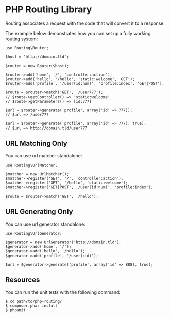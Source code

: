 PHP Routing Library
===================

Routing associates a request with the code that will convert it to a response.

The example below demonstrates how you can set up a fully working routing
system:

    use Routing\Router;

    $host = 'http://domain.tld';

    $router = new Router($host);

    $router->add('home', '/', 'controller:action');
    $router->add('hello', '/hello', 'static:welcome', 'GET');
    $router->add('profile', '/user(id:num)', 'profile:index', 'GET|POST');

    $route = $router->match('GET', '/user777');
    // $route->getController() => 'static:welcome'
    // $route->getParameters() => [id:777]

    $url = $router->generate('profile', array('id' => 777));
    // $url => /user777

    $url = $router->generate('profile', array('id' => 777), true);
    // $url => http://domain.tld/user777


URL Matching Only
-----------------

You can use url matcher standalone:

    use Routing\UrlMatcher;

    $matcher = new UrlMatcher();
    $matcher->register('GET', '/', 'controller:action');
    $matcher->register('GET', '/hello', 'static:welcome');
    $matcher->register('GET|POST', '/user(id:num)', 'profile:index');

    $route = $router->match('GET', '/hello');


URL Generating Only
-------------------

You can use url generator standalone:

    use Routing\UrlGenerator;

    $generator = new UrlGenerator('http://domain.tld');
    $generator->add('home', '/');
    $generator->add('hello', '/hello');
    $generator->add('profile', '/user(:id)');

    $url = $generator->generate('profile', array('id' => 888), true);

Resources
---------

You can run the unit tests with the following command:

    $ cd path/to/php-routing/
    $ composer.phar install
    $ phpunit